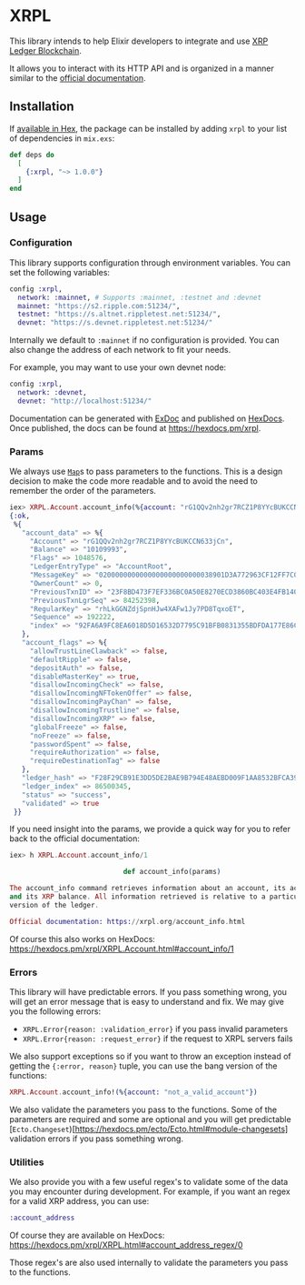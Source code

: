# XRPL

This library intends to help Elixir developers to integrate and use [XRP Ledger Blockchain](https://xrpl.org/).

It allows you to interact with its HTTP API and is organized in a manner similar to the [official documentation](https://xrpl.org/http-websocket-apis.html).

## Installation

If [available in Hex](https://hex.pm/docs/publish), the package can be installed
by adding `xrpl` to your list of dependencies in `mix.exs`:

```elixir
def deps do
  [
    {:xrpl, "~> 1.0.0"}
  ]
end
```



## Usage

### Configuration

This library supports configuration through environment variables. You can set the following variables:

```elixir
config :xrpl,
  network: :mainnet, # Supports :mainnet, :testnet and :devnet
  mainnet: "https://s2.ripple.com:51234/",
  testnet: "https://s.altnet.rippletest.net:51234/",
  devnet: "https://s.devnet.rippletest.net:51234/"
```

Internally we default to `:mainnet` if no configuration is provided. You can also change the address of each network to fit your needs.

For example, you may want to use your own devnet node:

```elixir
config :xrpl,
  network: :devnet,
  devnet: "http://localhost:51234/"
```

Documentation can be generated with [ExDoc](https://github.com/elixir-lang/ex_doc)
and published on [HexDocs](https://hexdocs.pm). Once published, the docs can
be found at <https://hexdocs.pm/xrpl>.


### Params

We always use [`Map`](https://hexdocs.pm/elixir/1.16.1/Map.html)s to pass parameters to the functions. This is a design decision to make the code more readable and to avoid the need to remember the order of the parameters.

```elixir
iex> XRPL.Account.account_info(%{account: "rG1QQv2nh2gr7RCZ1P8YYcBUKCCN633jCn"})
{:ok,
 %{
   "account_data" => %{
     "Account" => "rG1QQv2nh2gr7RCZ1P8YYcBUKCCN633jCn",
     "Balance" => "10109993",
     "Flags" => 1048576,
     "LedgerEntryType" => "AccountRoot",
     "MessageKey" => "0200000000000000000000000038901D3A772963CF12FF7C0E010FE350B6CCC45D",
     "OwnerCount" => 0,
     "PreviousTxnID" => "23F8BD473F7EF336BC0A50E8270ECD3860BC403E4FB140545690B753EA3041EB",
     "PreviousTxnLgrSeq" => 84252398,
     "RegularKey" => "rhLkGGNZdjSpnHJw4XAFw1Jy7PD8TqxoET",
     "Sequence" => 192222,
     "index" => "92FA6A9FC8EA6018D5D16532D7795C91BFB0831355BDFDA177E86C8BF997985F"
   },
   "account_flags" => %{
     "allowTrustLineClawback" => false,
     "defaultRipple" => false,
     "depositAuth" => false,
     "disableMasterKey" => true,
     "disallowIncomingCheck" => false,
     "disallowIncomingNFTokenOffer" => false,
     "disallowIncomingPayChan" => false,
     "disallowIncomingTrustline" => false,
     "disallowIncomingXRP" => false,
     "globalFreeze" => false,
     "noFreeze" => false,
     "passwordSpent" => false,
     "requireAuthorization" => false,
     "requireDestinationTag" => false
   },
   "ledger_hash" => "F28F29CB91E3DD5DE2BAE9B794E48AEBD009F1AA8532BFCA391ADEBF96A498DD",
   "ledger_index" => 86500345,
   "status" => "success",
   "validated" => true
 }}
```

If you need insight into the params, we provide a quick way for you to refer back to the official documentation:

```elixir
iex> h XRPL.Account.account_info/1

                            def account_info(params)                            

The account_info command retrieves information about an account, its activity,
and its XRP balance. All information retrieved is relative to a particular
version of the ledger.

Official documentation: https://xrpl.org/account_info.html
```

Of course this also works on HexDocs: https://hexdocs.pm/xrpl/XRPL.Account.html#account_info/1


### Errors

This library will have predictable errors. If you pass something wrong, you will get an error message that is easy to understand and fix. We may give you the following errors:

- `XRPL.Error{reason: :validation_error}` if you pass invalid parameters
- `XRPL.Error{reason: :request_error}` if the request to XRPL servers fails

We also support exceptions so if you want to throw an exception instead of getting the `{:error, reason}` tuple, you can use the bang version of the functions:

```elixir
XRPL.Account.account_info!(%{account: "not_a_valid_account"})
```

We also validate the parameters you pass to the functions. Some of the parameters are required and some are optional and you will get predictable [`Ecto.Changeset`)[https://hexdocs.pm/ecto/Ecto.html#module-changesets] validation errors if you pass something wrong.


### Utilities

We also provide you with a few useful regex's to validate some of the data you may encounter during development. For example, if you want an regex for a valid XRP address, you can use:

```elixir
:account_address
```
Of course they are available on HexDocs: https://hexdocs.pm/xrpl/XRPL.html#account_address_regex/0

Those regex's are also used internally to validate the parameters you pass to the functions.
